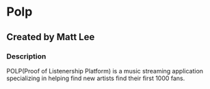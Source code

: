# Polp

## Created by Matt Lee

### Description

POLP(Proof of Listenership Platform) is a music streaming application specializing in helping find new artists find their first 1000 fans. 